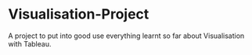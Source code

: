 # Visualisation-Project
A project to put into good use everything learnt so far about Visualisation with Tableau.
